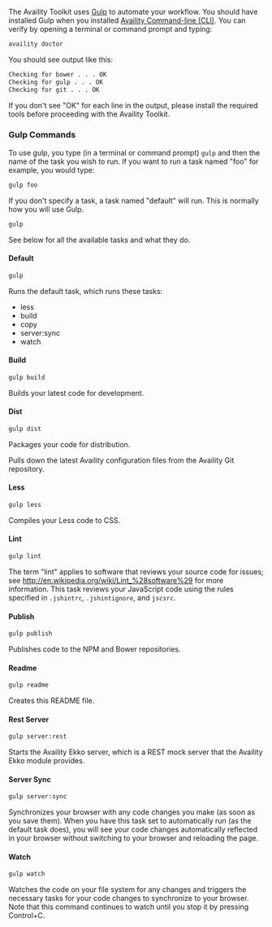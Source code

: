 The Availity Toolkit uses [Gulp](http://gulpjs.com) to automate your workflow. You should have installed Gulp when you installed [Availity Command-line (CLI)](https://github.com/Availity/availity-cli). You can verify by opening a terminal or command prompt and typing:

>
```sh
availity doctor
```

You should see output like this:

>
```sh
Checking for bower . . . OK
Checking for gulp . . . OK
Checking for git . . . OK
```

If you don't see "OK" for each line in the output, please install the required tools before proceeding with the Availity Toolkit.

### Gulp Commands

To use gulp, you type (in a terminal or command prompt) `gulp` and then the name of the task you wish to run. If you want to run a task named "foo" for example, you would type:

>
```sh
gulp foo
```

If you don't specify a task, a task named "default" will run. This is normally how you will use Gulp.

>
```sh
gulp
```

See below for all the available tasks and what they do.

#### Default

>
```sh
gulp
```


Runs the default task, which runs these tasks:
* less
* build
* copy
* server:sync
* watch

#### Build

>
```sh
gulp build
```

Builds your latest code for development.


#### Dist

>
```sh
gulp dist
```

Packages your code for distribution.

Pulls down the latest Availity configuration files from the Availity Git repository.

#### Less

>
```sh
gulp less
```

Compiles your Less code to CSS.

#### Lint

>
```sh
gulp lint
```

The term "lint" applies to software that reviews your source code for issues; see http://en.wikipedia.org/wiki/Lint_%28software%29 for more information. This task reviews your JavaScript code using the rules specified in `.jshintrc`, `.jshintignore`, and `jscsrc`. 


#### Publish

>
```sh
gulp publish
```

Publishes code to the NPM and Bower repositories. 

#### Readme

>
```sh
gulp readme
```

Creates this README file.

#### Rest Server

>
```sh
gulp server:rest
```

Starts the Availity Ekko server, which is a REST mock server that the Availity Ekko module provides.

#### Server Sync

>
```sh
gulp server:sync
```

Synchronizes your browser with any code changes you make (as soon as you save them). When you have this task set to automatically run (as the default task does), you will see your code changes automatically reflected in your browser without switching to your browser and reloading the page.

#### Watch

>
```sh
gulp watch
```

Watches the code on your file system for any changes and triggers the necessary tasks for your code changes to synchronize to your browser. Note that this command continues to watch until you stop it by pressing Control+C.
